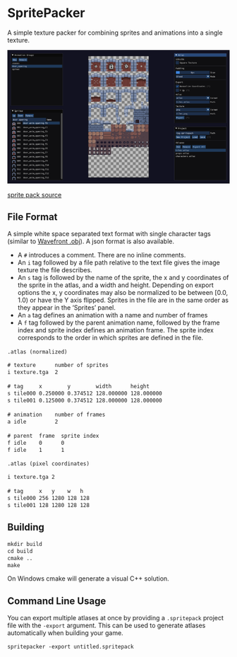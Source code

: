 # SpritePacker

A simple texture packer for combining sprites and animations into a single texture.

![scrot](./scrot.png)

[sprite pack source](https://o-lobster.itch.io/simple-dungeon-crawler-16x16-pixel-pack)

## File Format

A simple white space separated text format with single character tags (similar to [Wavefront .obj](https://en.wikipedia.org/wiki/Wavefront_.obj_file)). A json format is also available.

- A `#` introduces a comment. There are no inline comments.
- An `i` tag followed by a file path relative to the text file gives the image texture the file describes.
- An `s` tag is followed by the name of the sprite, the x and y coordinates of the sprite in the atlas, and a width and height. Depending on export options the x, y coordinates may also be normalized to be between [0.0, 1.0) or have the Y axis flipped. Sprites in the file are in the same order as they appear in the ‘Sprites’ panel.
- An `a` tag defines an animation with a name and number of frames
- A `f` tag followed by the parent animation name, followed by the frame index and sprite index defines an animation frame. The sprite index corresponds to the order in which sprites are defined in the file.

`.atlas (normalized)`

```
# texture      number of sprites
i texture.tga  2

# tag     x        y        width      height
s tile000 0.250000 0.374512 128.000000 128.000000
s tile001 0.125000 0.374512 128.000000 128.000000

# animation    number of frames
a idle         2

# parent  frame  sprite index
f idle    0      0
f idle    1      1
```

`.atlas (pixel coordinates)`

```
i texture.tga 2

# tag     x   y    w   h
s tile000 256 1280 128 128
s tile001 128 1280 128 128
```

## Building

```
mkdir build
cd build
cmake ..
make
```

On Windows cmake will generate a visual C++ solution.

## Command Line Usage

You can export multiple atlases at once by providing a `.spritepack` project file with the `-export` argument. This can be used to generate atlases automatically when building your game.

```
spritepacker -export untitled.spritepack
```
